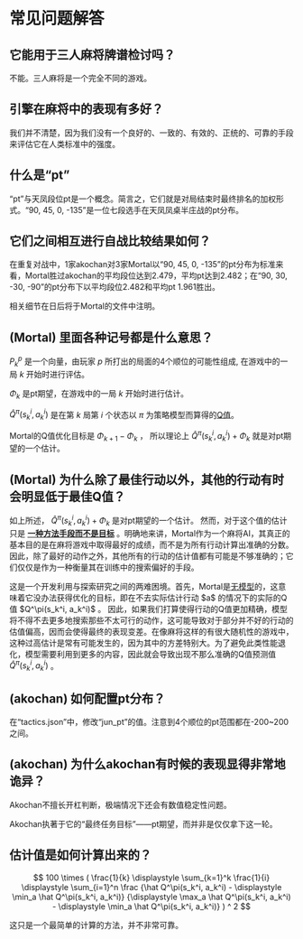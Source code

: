 # 常见问题解答
## 它能用于三人麻将牌谱检讨吗？
不能。三人麻将是一个完全不同的游戏。

## 引擎在麻将中的表现有多好？
我们并不清楚，因为我们没有一个良好的、一致的、有效的、正统的、可靠的手段来评估它在人类标准中的强度。

## 什么是“pt”
“pt”与天凤段位pt是一个概念。简言之，它们就是对局结束时最终排名的加权形式。“90, 45, 0, -135”是一位七段选手在天凤凤桌半庄战的pt分布。

## 它们之间相互进行自战比较结果如何？
在重复对战中，1家akochan对3家Mortal以“90, 45, 0, -135”的pt分布为标准来看，Mortal胜过akochan的平均段位达到2.479，平均pt达到2.482；在“90, 30, -30, -90”的pt分布下以平均段位2.482和平均pt 1.961胜出。

相关细节在日后将于Mortal的文件中注明。

## (Mortal) 里面各种记号都是什么意思？
$P_k^p$ 是一个向量，由玩家 $p$ 所打出的局面的4个顺位的可能性组成, 在游戏中的一局 $k$ 开始时进行评估。

$\Phi_k$ 是pt期望，在游戏中的一局 $k$ 开始时进行估计。

$\hat Q^\pi(s_k^i, a_k^i)$ 是在第 $k$ 
局第 $i$ 
个状态以 $\pi$ 
为策略模型而算得的[Q值](https://en.wikipedia.org/wiki/Q-learning)。

Mortal的Q值优化目标是 $\Phi_{k+1} - \Phi_k$ ，
所以理论上 $\hat Q^\pi(s_k^i, a_k^i) + \Phi_k$ 就是对pt期望的一个估计。

## (Mortal) 为什么除了最佳行动以外，其他的行动有时会明显低于最佳Q值？
如上所述， $\hat Q^\pi(s_k^i, a_k^i) + \Phi_k$ 是对pt期望的一个估计。 然而，对于这个值的估计只是
**<ins>一种方法手段而不是目标</ins>**
。明确地来讲，Mortal作为一个麻将AI，其真正的基本目的是在麻将游戏中取得最好的成绩，而不是为所有行动计算出准确的分数。因此，除了最好的动作之外，其他所有的行动的估计值都有可能是不够准确的；它们仅仅是作为一种衡量其在训练中的搜索偏好的手段。

这是一个开发利用与探索研究之间的两难困境。首先，Mortal是[无模型]([https://en.wikipedia.org/wiki/Model-free_(强化学习)](https://en.wikipedia.org/wiki/Model-free_(reinforcement_learning)))的，这意味着它没办法获得优化的目标，即在不去实际估计行动 $a$ 的情况下的实际的Q值 $Q^\pi(s_k^i, a_k^i)$ 。
因此，如果我们打算使得行动的Q值更加精确，模型将不得不去更多地搜索那些不太可行的动作，这可能导致对于部分并不好的行动的估值偏高，因而会使得最终的表现变差。在像麻将这样的有很大随机性的游戏中，这种过高估计是常有可能发生的，因为其中的方差特别大。为了避免此类性能退化，模型需要利用到更多的内容，因此就会导致出现不那么准确的Q值预测值 $\hat Q^\pi(s_k^i, a_k^i)$ 。

## (akochan) 如何配置pt分布？
在“tactics.json”中，修改“jun_pt”的值。注意到4个顺位的pt范围都在-200~200之间。

## (akochan) 为什么akochan有时候的表现显得非常地诡异？
Akochan不擅长开杠判断，极端情况下还会有数值稳定性问题。

Akochan执著于它的“最终任务目标”——pt期望，而并非是仅仅拿下这一轮。

## 估计值是如何计算出来的？
$$
100 \times (
    \frac{1}{k} \displaystyle \sum_{k=1}^k
    \frac{1}{i} \displaystyle \sum_{i=1}^n
    \frac
    {\hat Q^\pi(s_k^i, a_k^i) - \displaystyle \min_a \hat Q^\pi(s_k^i, a_k^i)}
    {\displaystyle \max_a \hat Q^\pi(s_k^i, a_k^i) - \displaystyle \min_a \hat Q^\pi(s_k^i, a_k^i)}
) ^ 2
$$

这只是一个最简单的计算的方法，并不非常可靠。
